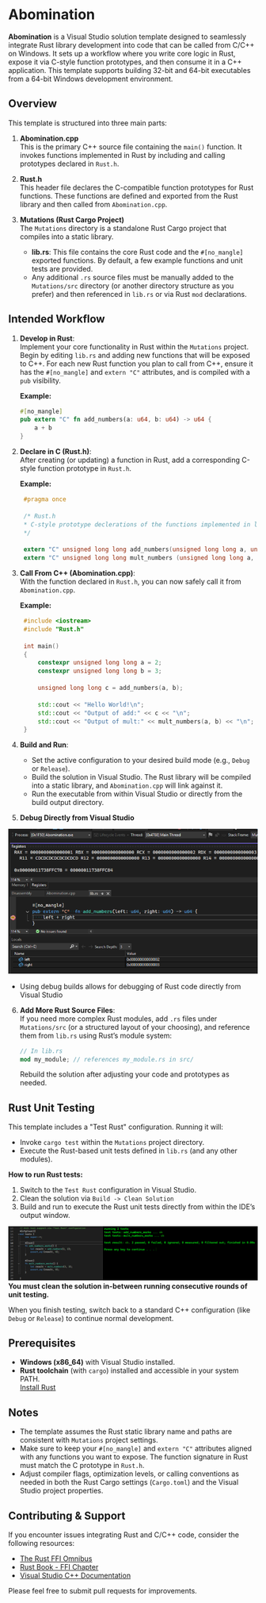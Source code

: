 # Abomination

**Abomination** is a Visual Studio solution template designed to seamlessly integrate Rust library development into code that can be called from C/C++ on Windows. It sets up a workflow where you write core logic in Rust, expose it via C-style function prototypes, and then consume it in a C++ application. This template supports building 32-bit and 64-bit executables from a 64-bit Windows development environment.

## Overview

This template is structured into three main parts:

1. **Abomination.cpp**  
   This is the primary C++ source file containing the `main()` function. It invokes functions implemented in Rust by including and calling prototypes declared in `Rust.h`.

2. **Rust.h**  
   This header file declares the C-compatible function prototypes for Rust functions. These functions are defined and exported from the Rust library and then called from `Abomination.cpp`.

3. **Mutations (Rust Cargo Project)**  
   The `Mutations` directory is a standalone Rust Cargo project that compiles into a static library.  
   - **lib.rs**: This file contains the core Rust code and the `#[no_mangle]` exported functions. By default, a few example functions and unit tests are provided.
   - Any additional `.rs` source files must be manually added to the `Mutations/src` directory (or another directory structure as you prefer) and then referenced in `lib.rs` or via Rust `mod` declarations.

## Intended Workflow

1. **Develop in Rust**:  
   Implement your core functionality in Rust within the `Mutations` project. Begin by editing `lib.rs` and adding new functions that will be exposed to C++. For each new Rust function you plan to call from C++, ensure it has the `#[no_mangle]` and `extern "C"` attributes, and is compiled with a `pub` visibility.

   **Example:**
   ```rust
   #[no_mangle]
   pub extern "C" fn add_numbers(a: u64, b: u64) -> u64 {
       a + b
   }
   ```

2. **Declare in C (Rust.h)**:  
   After creating (or updating) a function in Rust, add a corresponding C-style function prototype in `Rust.h`.

   **Example:**
   ```c
    #pragma once

    /* Rust.h
    * C-style prototype declerations of the functions implemented in lib.rs
    */

    extern "C" unsigned long long add_numbers(unsigned long long a, unsigned long long b);
    extern "C" unsigned long long mult_numbers (unsigned long long a, unsigned long long b);
   ```

3. **Call From C++ (Abomination.cpp)**:  
   With the function declared in `Rust.h`, you can now safely call it from `Abomination.cpp`.

   **Example:**
   ```cpp
    #include <iostream>
    #include "Rust.h"

    int main()
    {
        constexpr unsigned long long a = 2;
        constexpr unsigned long long b = 3;

        unsigned long long c = add_numbers(a, b);

        std::cout << "Hello World!\n";
        std::cout << "Output of add:" << c << "\n";
        std::cout << "Output of mult:" << mult_numbers(a, b) << "\n";
    }
   ```

4. **Build and Run**:  
   - Set the active configuration to your desired build mode (e.g., `Debug` or `Release`).
   - Build the solution in Visual Studio. The Rust library will be compiled into a static library, and `Abomination.cpp` will link against it.
   - Run the executable from within Visual Studio or directly from the build output directory.

5. **Debug Directly from Visual Studio**

![alt text](image-2.png)
   - Using debug builds allows for debugging of Rust code directly from Visual Studio

6. **Add More Rust Source Files**:  
   If you need more complex Rust modules, add `.rs` files under `Mutations/src` (or a structured layout of your choosing), and reference them from `lib.rs` using Rust’s module system:
   ```rust
   // In lib.rs
   mod my_module; // references my_module.rs in src/
   ```
   Rebuild the solution after adjusting your code and prototypes as needed.

## Rust Unit Testing

This template includes a "Test Rust" configuration. Running it will:

- Invoke `cargo test` within the `Mutations` project directory.
- Execute the Rust-based unit tests defined in `lib.rs` (and any other modules).

**How to run Rust tests:**

1. Switch to the `Test Rust` configuration in Visual Studio.
2. Clean the solution via `Build -> Clean Solution`
2. Build and run to execute the Rust unit tests directly from within the IDE’s output window.

![alt text](image.png)
**You must clean the solution in-between running consecutive rounds of unit testing.**

When you finish testing, switch back to a standard C++ configuration (like `Debug` or `Release`) to continue normal development.

## Prerequisites

- **Windows (x86_64)** with Visual Studio installed.
- **Rust toolchain** (with `cargo`) installed and accessible in your system PATH.  
  [Install Rust](https://www.rust-lang.org/tools/install)

## Notes

- The template assumes the Rust static library name and paths are consistent with `Mutations` project settings.
- Make sure to keep your `#[no_mangle]` and `extern "C"` attributes aligned with any functions you want to expose. The function signature in Rust must match the C prototype in `Rust.h`.
- Adjust compiler flags, optimization levels, or calling conventions as needed in both the Rust Cargo settings (`Cargo.toml`) and the Visual Studio project properties.

## Contributing & Support

If you encounter issues integrating Rust and C/C++ code, consider the following resources:

- [The Rust FFI Omnibus](http://jakegoulding.com/rust-ffi-omnibus/)
- [Rust Book - FFI Chapter](https://doc.rust-lang.org/1.30.0/book/second-edition/ch19-01-unsafe-rust.html#accessing-or-modifying-a-mutable-static-variable)
- [Visual Studio C++ Documentation](https://learn.microsoft.com/cpp/)

Please feel free to submit pull requests for improvements.